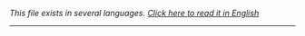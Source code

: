 <i>This file exists in several languages. <a href="DEMO-EN.md"><u>Click here to read it in English</u></a></i>

<hr>
<!--
Pour tester les serveurs en temps réel :<br>

> Le serveur FTP      :

```
- Hôte                : fsftp.hotscripts.fr
- Login               : test@fsftp.hotscripts.fr
- Mot de passe        : test
- Port SSL/TLS        : 990 (pour utiliser ce port, vous devez utiliser TLS ou SSL IMPLICITE)
- Port normal         : 21  (pour utiliser ce port, vous devez utiliser TLS ou SSL EXPLICITE (AUTH TLS))
```
<br>

> Panneau de contrôle :

<b>Nb :</b> Certains paramètres sont désactivés dans la démo.<br>

Allez à l'adresse https://fsftp.hotscripts.fr:3000
//-->
